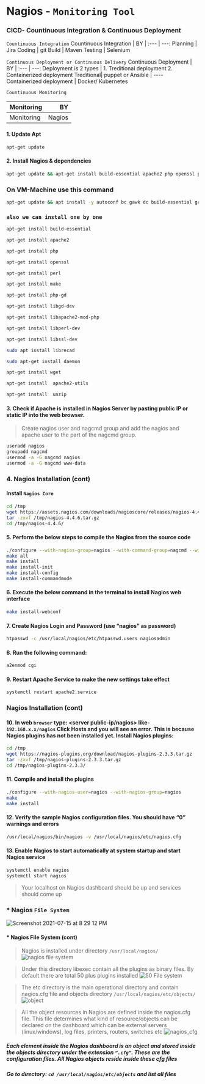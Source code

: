 # Nagios - `Monitoring Tool`

### CICD- Countinuous Integration & Continuous Deployment

`Countinuous Integration`
Countinuous Integration  |  BY 
| :--- | ---: 
Planning  |  Jira 
Coding  | git
Build   | Maven 
Testing | Selenium

`Continuous Deployment or Continuous Delivery`
Continuous Deployment  |  BY 
| :--- | ---: 
Deployment is 2 types | 1. Treditional deployment 2. Containerized deployment
Treditional| puppet or Ansible  | ----
Containerized deployment | Docker/ Kubernetes

`Countinuous Monitoring`

Monitoring  |  BY 
| :--- | ---: 
Monitoring  | Nagios |
 
 
 #### 1. Update Apt
 ```bash
 apt-get update
 ```
 #### 2. Install Nagios & dependencies
 ```bash
 apt-get update && apt-get install build-essential apache2 php openssl perl make php-gd libgd-dev libapache2-mod-php libperl-dev libssl-dev deamon wget apache2-utlis unzip
```
### On VM-Machine use this command
```bash
apt-get update && apt install -y autoconf bc gawk dc build-essential gcc libc6 make wget unzip apache2 php libapache2-mod-php libgd-dev libmcrcd ypt-dev make libssl-dev snmp libnet-snmp-perl gettext
```
### `also we can install one by one`
``` bash
apt-get install build-essential

apt-get install apache2

apt-get install php

apt-get install openssl

apt-get install perl

apt-get install make

apt-get install php-gd

apt-get install libgd-dev

apt-get install libapache2-mod-php

apt-get install libperl-dev

apt-get install libssl-dev

sudo apt install librecad

sudo apt-get install daemon

apt-get install wget

apt-get install  apache2-utils

apt-get install  unzip

```
#### 3. Check if Apache is installed in Nagios Server by pasting public IP or static IP into the web browser.
> Create nagios user and nagcmd group and add the nagios and apache user to the part of the nagcmd group.
```bash
useradd nagios
groupadd nagcmd
usermod -a -G nagcmd nagios
usermod -a -G nagcmd www-data
```
### 4. Nagios Installation (cont)
#### Install `Nagios Core`
```bash
cd /tmp 
wget https://assets.nagios.com/downloads/nagioscore/releases/nagios-4.4.6.tar.gz
tar -zxvf /tmp/nagios-4.4.6.tar.gz
cd /tmp/nagios-4.4.6/
```
#### 5. Perform the below steps to compile the Nagios from the source code
```bash
./configure --with-nagios-group=nagios --with-command-group=nagcmd --with-httpd_conf=/etc/apache2/sites-enabled/
make all
make install
make install-init
make install-config
make install-commandmode
```
#### 6. Execute the below command in the terminal to install Nagios web interface
```bash
make install-webconf
```
#### 7. Create Nagios Login and Password (use “nagios” as password)
```bash
htpasswd -c /usr/local/nagios/etc/htpasswd.users nagiosadmin
```
#### 8. Run the following command: 
```bash
a2enmod cgi
```
#### 9. Restart Apache Service to make the new settings take effect
```bash
systemctl restart apache2.service
```
### Nagios Installation (cont)
#### 10. In web `browser` type: <server public-ip/nagios> like- `192.168.x.x/nagios` Click Hosts and you will see an error. This is because Nagios plugins has not been installed yet. Install Nagios plugins:
```bash
cd /tmp
wget https://nagios-plugins.org/download/nagios-plugins-2.3.3.tar.gz
tar -zxvf /tmp/nagios-plugins-2.3.3.tar.gz
cd /tmp/nagios-plugins-2.3.3/
```
#### 11. Compile and install the plugins
```bash
./configure --with-nagios-user=nagios --with-nagios-group=nagios
make
make install
```

#### 12. Verify the sample Nagios configuration files. You should have “0” warnings and errors
```bash
/usr/local/nagios/bin/nagios -v /usr/local/nagios/etc/nagios.cfg
```
#### 13. Enable Nagios to start automatically at system startup and start Nagios service
```bash
systemctl enable nagios
systemctl start nagios
```
> Your localhost on Nagios dashboard should be up and services should come up
### * Nagios `File System`
![Screenshot 2021-07-15 at 8 29 12 PM](https://user-images.githubusercontent.com/77927449/125805296-2197a051-6e9f-4cbf-b835-e567fff1d7f5.png)
#### * Nagios File System (cont)
> Nagios is installed under directory `/usr/local/nagios/`
![nagios file system](https://user-images.githubusercontent.com/77927449/125806734-1fccbdc3-f005-4207-8ee7-a613fb5ab3ba.png)

> Under this directory libexec contain all the plugins as binary files. By default there are total 50 plus plugins installed
![50 File system](https://user-images.githubusercontent.com/77927449/125811711-8af25c1d-89e4-4073-8e06-f0887196c86f.png)

> The etc directory is the main operational directory and contain nagios.cfg file and objects directory `/usr/local/nagios/etc/objects/`
![object](https://user-images.githubusercontent.com/77927449/125817605-5c4f4af4-824f-4505-80f3-79a8c74869f5.png)

> All the object resources in Nagios are defined inside the nagios.cfg file. This file determines what kind of resource/objects can be declared on the dashboard which can be external servers (linux/windows), log files, printers, routers, switches etc
![nagios_cfg](https://user-images.githubusercontent.com/77927449/125818409-2ed42844-42b9-4921-8372-898c4d4cc1ab.png)

##### Each element inside the Nagios dashboard is an object and stored inside the objects directory under the extension `“.cfg”`. These are the configuration files. All Nagios objects reside inside these cfg files
##### Go to directory: `cd /usr/local/nagios/etc/objects` and list all files




